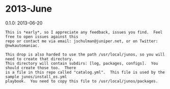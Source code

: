 # 2013-June

  0.1.0: 2013-06-20
  
    This is *early*, so I appreciate any feedback, issues you find.  Feel free to open issues against this 
    repo or contact me via email: jschulman@juniper.net, or on Twitter: @nwkautomaniac.
    
    This drop is also harded to use the path /usr/local/junos, so you will need to create that directory.
    This directory will contain subdirs: [log, packages, configs].  You should create those too.  There
    is a file in this repo called "catalog.yml".  This file is used by the sample junos/install_os.yml
    playbook.  You need to copy this file to /usr/local/junos/packages.
  

